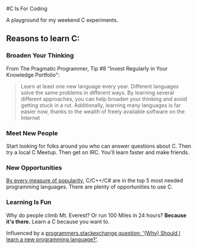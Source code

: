 #C Is For Coding

A playground for my weekend C experiments.

## Reasons to learn C:

### Broaden Your Thinking
From The Pragmatic Programmer, Tip #8 "Invest Regularly in Your Knowledge Portfolio":

>  Learn at least one new language every year. Different languages solve the same problems in different ways. By learning several different approaches, you can help broaden your thinking and avoid getting stuck in a rut. Additionally, learning many languages is far easier now, thanks to the wealth of freely available software on the Internet

### Meet New People
Start looking for folks around you who can answer questions about C. Then try a
local C Meetup. Then get on IRC. You'll learn faster and make friends.

### New Opportunities
[By every measure of popularity][readwriteweb-language-popularity], C/C++/C#
are in the top 5 most needed programming languages. There are plenty of
opportunities to use C.

[readwriteweb-language-popularity]: http://readwrite.com/2012/06/05/5-ways-to-tell-which-programming-lanugages-are-most-popular

### Learning Is Fun
Why do people climb Mt. Everest? Or run 100 Miles in 24 hours?
**Because it's there.** Learn a C because you want to.

Influenced by a
[programmers.stackexchange question: '(Why) Should I learn a new programming language?'][why-learn-c].

[why-learn-c]: http://programmers.stackexchange.com/questions/136133/why-should-i-learn-a-new-programming-language
